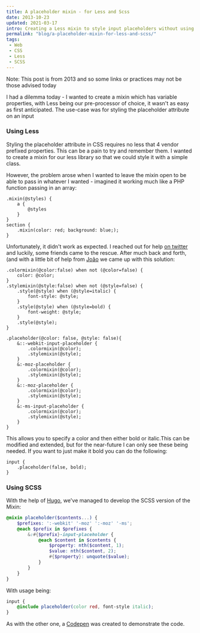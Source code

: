 ```yaml
---
title: A placeholder mixin - for Less and Scss
date: 2013-10-23
updated: 2021-03-17
intro: Creating a Less mixin to style input placeholders without using an autoprefixer
permalink: "blog/a-placeholder-mixin-for-less-and-scss/"
tags:
 - Web
 - CSS
 - Less
 - SCSS
---
```


<div class="info">Note: This post is from 2013 and so some links or practices may not be those advised today</div>

I had a dilemma today - I wanted to create a mixin which has variable properties, with Less being our pre-processor of choice, it wasn't as easy as first anticipated. The use-case was for styling the placeholder attribute on an input

### Using Less

Styling the placeholder attribute in CSS requires no less that 4 vendor prefixed properties. This can be a pain to try and remember them. I wanted to create a mixin for our less library so that we could style it with a simple class.

However, the problem arose when I wanted to leave the mixin open to be able to pass in whatever I wanted - imagined it working much like a PHP function passing in an array:

```less
.mixin(@styles) {
	a {
		@styles
	}
}
section {
	.mixin(color: red; background: blue;);
}
```

Unfortunately, it didn't work as expected. I reached out for help [on twitter](https://twitter.com/mikestreety/status/393013481147858944) and luckily, some friends came to the rescue. After much back and forth, (and with a little bit of help from [João](https://coderwall.com/joaoeaugusto) we came up with this solution:

```less
.colormixin(@color:false) when not (@color=false) {
	color: @color;
}
.stylemixin(@style:false) when not (@style=false) {
	.style(@style) when (@style=italic) {
		font-style: @style;
	}
	.style(@style) when (@style=bold) {
		font-weight: @style;
	}
	.style(@style);
}

.placeholder(@color: false, @style: false){
	&::-webkit-input-placeholder {
		.colormixin(@color);
		.stylemixin(@style);
	}
	&:-moz-placeholder {
		.colormixin(@color);
		.stylemixin(@style);
	}
	&::-moz-placeholder {
		.colormixin(@color);
		.stylemixin(@style);
	}
	&:-ms-input-placeholder {
		.colormixin(@color);
		.stylemixin(@style);
	}
}
```

This allows you to specify a color and then either bold or italic.This can be modified and extended, but for the near-future I can only see these being needed. If you want to just make it bold you can do the following:

```
input {
	.placeholder(false, bold);
}
```

### Using SCSS

With the help of [Hugo](https://twitter.com/DarbyBrown), we've managed to develop the SCSS version of the Mixin:

```scss
@mixin placeholder($contents...) {
	$prefixes: ':-webkit' '-moz' ':-moz' '-ms';
	@each $prefix in $prefixes {
		&:#{$prefix}-input-placeholder {
			@each $content in $contents {
				$property: nth($content, 1);
				$value: nth($content, 2);
				#{$property}: unquote($value);
			}
		}
	}
}
```

With usage being:

```scss
input {
	@include placeholder(color red, font-style italic);
}
```

As with the other one, a [Codepen](https://codepen.io/hugo/pen/ANBWqO) was created to demonstrate the code.
